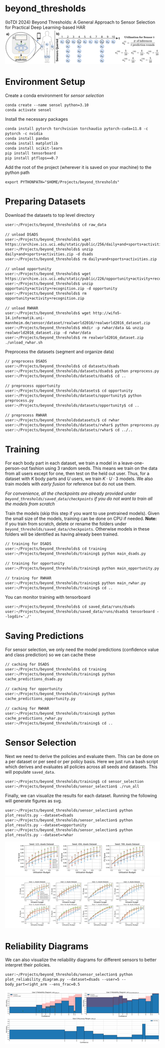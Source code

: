 # beyond_thresholds
(IoTDI 2024) Beyond Thresholds: A General Approach to Sensor Selection for Practical Deep Learning-based HAR
![Alt text](./overview_figure.svg)


# Environment Setup  
Create a conda environment for *sensor selection*  
```
conda create --name sensel python=3.10
conda activate sensel
```  

Install the necessary packages  
```
conda install pytorch torchvision torchaudio pytorch-cuda=11.8 -c pytorch -c nvidia
conda install pandas
conda install matplotlib
conda install scikit-learn
pip install tensorboard
pip install ptflops==0.7
```

Add the root of the project (wherever it is saved on your machine) to the python path
```
export PYTHONPATH="$HOME/Projects/beyond_thresholds"
```

# Preparing Datasets
Download the datasets to top level directory
```console
user:~/Projects/beyond_thresholds$ cd raw_data

// unload DSADS
user:~/Projects/beyond_thresholds$ wget https://archive.ics.uci.edu/static/public/256/daily+and+sports+activities.zip
user:~/Projects/beyond_thresholds$ unzip daily+and+sports+activities.zip -d dsads
user:~/Projects/beyond_thresholds$ rm daily+and+sports+activities.zip

// unload opportunity
user:~/Projects/beyond_thresholds$ wget https://archive.ics.uci.edu/static/public/226/opportunity+activity+recognition.zip
user:~/Projects/beyond_thresholds$ unzip opportunity+activity+recognition.zip -d opportunity
user:~/Projects/beyond_thresholds$ rm opportunity+activity+recognition.zip

// unload RWHAR
user:~/Projects/beyond_thresholds$ wget http://wifo5-14.informatik.uni-mannheim.de/sensor/dataset/realworld2016/realworld2016_dataset.zip
user:~/Projects/beyond_thresholds$ mkdir -p rwhar/data && unzip realworld2016_dataset.zip -d rwhar/data
user:~/Projects/beyond_thresholds$ rm realworld2016_dataset.zip
./unload_rwhar.sh
```

Preprocess the datasets (segment and organize data)
```console
// preprocess DSADS
user:~/Projects/beyond_thresholds$ cd datasets/dsads
user:~/Projects/beyond_thresholds/datasets/dsads$ python preprocess.py
user:~/Projects/beyond_thresholds/datasets/dsads$ cd ..

// preprocess opportunity
user:~/Projects/beyond_thresholds/datasets$ cd opportunity
user:~/Projects/beyond_thresholds/datasets/opportunity$ python preprocess.py
user:~/Projects/beyond_thresholds/datasets/opportunity$ cd ..

// preprocess RWHAR
user:~/Projects/beyond_thresholdsdatasets/$ cd rwhar
user:~/Projects/beyond_thresholds/datasets/rwhar$ python preprocess.py
user:~/Projects/beyond_thresholds/datasets/rwhar$ cd ../..
```

# Training
For each body part in each dataset, we train a model in a leave-one-person-out fashion using 3 random seeds. This means we train on the data from all users except for one, then test on the held out user. Thus, for a dataset with $K$ body parts and $U$ users, we train $K\cdot U\cdot 3$ models. We also train models with *early fusion* for reference but do not use them.

*For convenience, all the checkpoints are already provided under ```beyond_thresholds/saved_data/checkpoints``` if you do not want to train all the models from scratch*

Train the models (skip this step if you want to use pretrained models). Given the small size of the models, training can be done on CPU if needed. **Note:** if you train from scratch, delete or rename the folders under ```beyond_thresholds/saved_data/checkpoints```. Otherwise models in these folders will be identified as having already been trained.
```console
// training for DSADS
user:~/Projects/beyond_thresholds$ cd training
user:~/Projects/beyond_thresholds/training$ python main_dsads.py

// training for opportunity
user:~/Projects/beyond_thresholds/training$ python main_opportunity.py

// training for RWHAR
user:~/Projects/beyond_thresholds/training$ python main_rwhar.py
user:~/Projects/beyond_thresholds/training$ cd ..
```

You can monitor training with tensorboard
```console
user:~/Projects/beyond_thresholds$ cd saved_data/runs/dsads
user:~/Projects/beyond_thresholds/saved_data/runs/dsads$ tensorboard --logdir='./'
```

# Saving Predictions
For sensor selection, we only need the model predictions (confidence value and class prediction) so we can cache these
```console
// caching for DSADS
user:~/Projects/beyond_thresholds$ cd training
user:~/Projects/beyond_thresholds/training$ python cache_predictions_dsads.py

// caching for opportunity
user:~/Projects/beyond_thresholds/training$ python cache_predictions_opportunity.py

// caching for RWHAR
user:~/Projects/beyond_thresholds/training$ python cache_predictions_rwhar.py
user:~/Projects/beyond_thresholds/training$ cd ..
```

# Sensor Selection
Next we need to derive the policies and evaluate them. This can be done on a per dataset or per seed or per policy basis. Here we just run a bash script which derives and evaluates all policies across all seeds and datasets. This will populate ```saved_data```.
```console
user:~/Projects/beyond_thresholds/training$ cd sensor_selection
user:~/Projects/beyond_thresholds/sensor_selection$ ./run_all
```

Finally, we can visualize the results for each dataset. Running the following will generate figures as svg.
```console
user:~/Projects/beyond_thresholds/sensor_selection$ python plot_results.py --dataset=dsads
user:~/Projects/beyond_thresholds/sensor_selection$ python plot_results.py --dataset=opportunity
user:~/Projects/beyond_thresholds/sensor_selection$ python plot_results.py --dataset=rwhar
```
![Alt text](./sensor_selection/dsads_seeds.svg)
![Alt text](./sensor_selection/dsads_users.svg)

# Reliability Diagrams
We can also visualize the reliability diagrams for different sensors to better interpret their policies.
```console
user:~/Projects/beyond_thresholds/sensor_selection$ python plot_reliability_diagram.py --dataset=dsads --user=5 --body_part=right_arm --ens_frac=0.5
```
![Alt text](./sensor_selection/reliability.svg)